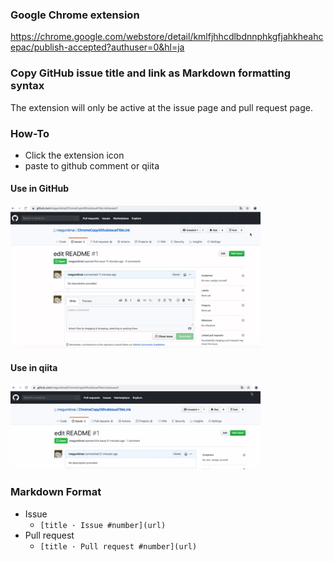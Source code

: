 ### Google Chrome extension
https://chrome.google.com/webstore/detail/kmlfjhhcdlbdnnphkgfjahkheahcepac/publish-accepted?authuser=0&hl=ja
### Copy GitHub issue title and link as Markdown formatting syntax 
The extension will only be active at the issue page and pull request page.

### How-To
- Click the extension icon
- paste to github comment or qiita


#### Use in GitHub
<img src="https://github.com/megumiimai/ChromeCopyGithubIssueTitleLink/blob/master/howto/use_in_github.gif" width="400">

#### Use in qiita
<img src="https://github.com/megumiimai/ChromeCopyGithubIssueTitleLink/blob/master/howto/use_in_qiita.gif" width="400">


### Markdown Format
- Issue
    - `[title · Issue #number](url)`
- Pull request
    - `[title · Pull request #number](url)`
